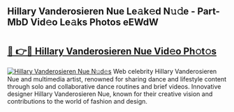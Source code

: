 ## Hillary Vanderosieren Nue Le𝚊k𝚎d N𝚞𝚍e - Part-MbD Vid𝚎o Le𝚊ks Photos eEWdW

# <h2><a href="http://fb5z9zf.evod.top/?m=Hillary+Vanderosieren+Nue">🔗 👉🔴 Hillary Vanderosieren Nue Vid𝚎o Ph𝚘t𝚘s</a></h2>

[![Hillary Vanderosieren Nue N𝚞d𝚎s](https://i.imgur.com/8V9OHl7.gif)](http://fb5z9zf.evod.top/?m=Hillary+Vanderosieren+Nue)
Web celebrity Hillary Vanderosieren Nue and multimedia artist, renowned for sharing dance and lifestyle content through solo and collaborative dance routines and brief videos. Innovative designer Hillary Vanderosieren Nue, known for their creative vision and contributions to the world of fashion and design. 
